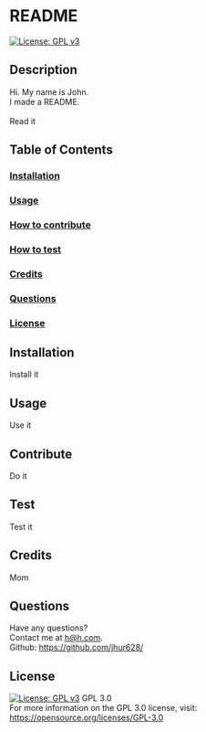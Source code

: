 # README
  [![License: GPL v3](https://img.shields.io/badge/License-GPLv3-blue.svg)](https://www.gnu.org/licenses/gpl-3.0)
  ## Description
  Hi. My name is John. <br/>
  I made a README. <br/><br/>
  Read it
  ## Table of Contents
  ### [Installation](##installation)
  ### [Usage](##usage)
  ### [How to contribute](##contribute)
  ### [How to test](##test)
  ### [Credits](##credits)
  ### [Questions](##questions)
  ### [License](##License) <br/>
  ## Installation
  Install it
  ## Usage
  Use it
  ## Contribute
  Do it
  ## Test
  Test it
  ## Credits
  Mom
  ## Questions
  Have any questions? <br/>
  Contact me at h@h.com. <br/>
  Github: https://github.com/jhur628/ <br/>
  ## License
  [![License: GPL v3](https://img.shields.io/badge/License-GPLv3-blue.svg)](https://www.gnu.org/licenses/gpl-3.0)
  GPL 3.0 <br/> For more information on the GPL 3.0 license, visit: https://opensource.org/licenses/GPL-3.0

